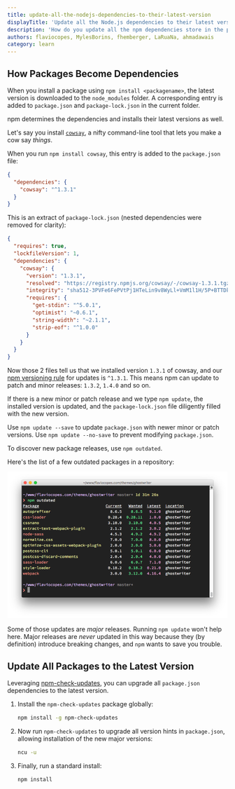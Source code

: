 ```yaml
---
title: update-all-the-nodejs-dependencies-to-their-latest-version
displayTitle: 'Update all the Node.js dependencies to their latest version'
description: 'How do you update all the npm dependencies store in the package.json file, to their latest version available?'
authors: flaviocopes, MylesBorins, fhemberger, LaRuaNa, ahmadawais
category: learn
---
```


## How Packages Become Dependencies

When you install a package using `npm install <packagename>`, the latest version is downloaded to the `node_modules` folder. A corresponding entry is added to `package.json` and `package-lock.json` in the current folder.

npm determines the dependencies and installs their latest versions as well.

Let's say you install [`cowsay`](https://www.npmjs.com/package/cowsay), a nifty command-line tool that lets you make a cow say _things_.

When you run `npm install cowsay`, this entry is added to the `package.json` file:

```json
{
  "dependencies": {
    "cowsay": "^1.3.1"
  }
}
```

This is an extract of `package-lock.json` (nested dependencies were removed for clarity):

```json
{
  "requires": true,
  "lockfileVersion": 1,
  "dependencies": {
    "cowsay": {
      "version": "1.3.1",
      "resolved": "https://registry.npmjs.org/cowsay/-/cowsay-1.3.1.tgz",
      "integrity": "sha512-3PVFe6FePVtPj1HTeLin9v8WyLl+VmM1l1H/5P+BTTDkMAjufp+0F9eLjzRnOHzVAYeIYFF5po5NjRrgefnRMQ==",
      "requires": {
        "get-stdin": "^5.0.1",
        "optimist": "~0.6.1",
        "string-width": "~2.1.1",
        "strip-eof": "^1.0.0"
      }
    }
  }
}
```

Now those 2 files tell us that we installed version `1.3.1` of cowsay, and our [npm versioning rule](https://docs.npmjs.com/about-semantic-versioning) for updates is `^1.3.1`. This means npm can update to patch and minor releases: `1.3.2`, `1.4.0` and so on.

If there is a new minor or patch release and we type `npm update`, the installed version is updated, and the `package-lock.json` file diligently filled with the new version.

Use `npm update --save` to update `package.json` with newer minor or patch versions. Use `npm update --no-save` to prevent modifying `package.json`.

To discover new package releases, use `npm outdated`.

Here's the list of a few outdated packages in a repository:

![](outdated-packages.png)

Some of those updates are _major_ releases. Running `npm update` won't help here. Major releases are _never_ updated in this way because they (by definition) introduce breaking changes, and `npm` wants to save you trouble.

## Update All Packages to the Latest Version

Leveraging [npm-check-updates](https://www.npmjs.com/package/npm-check-updates), you can upgrade all `package.json` dependencies to the latest version.

1. Install the `npm-check-updates` package globally:

   ```bash
   npm install -g npm-check-updates
   ```

2. Now run `npm-check-updates` to upgrade all version hints in `package.json`, allowing installation of the new major versions:

   ```bash
   ncu -u
   ```

3. Finally, run a standard install:

   ```bash
   npm install
   ```
